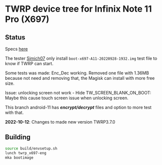 # TWRP device tree for Infinix Note 11 Pro (X697)

## Status

Specs [here](https://twrp.me/faq/OfficialMaintainer.html)

The tester [Simich07](https://4pda.to/forum/index.php?showuser=1671401) only install `boot-x697-A11-20220928-1932.img` test file to know if TWRP can start.

Some tests was made: Enc_Dec working. Removed one file with 1.36MB because not need and removing that, the Magisk can install with more free size.

Issue: unlocking screen not work - Hide TW_SCREEN_BLANK_ON_BOOT: Maybe this cause touch screen issue when unlocking screen.

This branch android-11 has ***encrypt/decrypt*** files and option to more test with that.

****2022-10-12****: Changes to made new version TWRP3.7.0

## Building

```bash
source build/envsetup.sh
lunch twrp_x697-eng
mka bootimage
```

